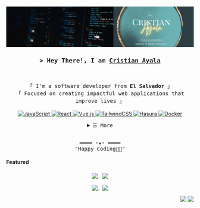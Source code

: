 ![Profile views](/images/portada.png)

<!-- Title -->
<h3 align="center">
        <samp>&gt; Hey There!, I am
                <b><a target="_blank" href="https://www.linkedin.com/in/cristian-aaron-ayala-chacon/">Cristian Ayala</a></b>
        </samp>
</h3>
<br>

<p align="center">
        <!-- Intro -->
        <samp>
                「 I'm a software developer from <b>El Salvador</b> 」
                <br>
                「 Focused on creating impactful web applications that improve lives</b> 」
                <br>
                <br>
        </samp>
        <!-- Technologies -->
        <!-- JavaScript -->
        <a href="https://github.com/cristian-ayala?tab=repositories" target="_blank"><img alt="JavaScript"
                        src="https://img.shields.io/badge/-JavaScript-F7DF1E?style=flat-square&logo=JavaScript&logoColor=white">
        </a>
        <!-- React -->
        <a href="https://github.com/cristian-ayala?tab=repositories" target="_blank"><img alt="React"
                        src="https://img.shields.io/badge/-React-02cdf1?style=flat-square&logo=React&logoColor=white">
        </a>
        <!-- Vue.js -->
        <a href="https://github.com/cristian-ayala?tab=repositories" target="_blank"><img alt="Vue.js"
                        src="https://img.shields.io/badge/-Vue.js-4FC08D?style=flat-square&logo=Vue.js&logoColor=black">
        </a>
        <!-- TailwindCSS -->
        <a href="https://github.com/cristian-ayala?tab=repositories" target="_blank"><img alt="TailwindCSS"
                        src="https://img.shields.io/badge/-TailwindCSS-10172a?style=flat-square&logo=Tailwindcss&logoColor=37bcf8">
        </a>
        <!-- Hasura -->
        <a href="https://github.com/cristian-ayala?tab=repositories" target="_blank"><img alt="Hasura"
                        src="https://img.shields.io/badge/-Hasura-319795?style=flat-square&logo=Hasura&logoColor=white">
        </a>
        <!-- Docker -->
        <a href="https://github.com/cristian-ayala?tab=repositories" target="_blank"><img alt="Docker"
                        src="https://img.shields.io/badge/-Docker-2496ED?style=flat-square&logo=Docker&logoColor=white">
        </a>
</p>

<!-- Details Section -->
<details align="center">
    <summary> <samp>&#9776; More</samp></summary>
    <p align="center">
        <br>
        <!-- Activity Widget -->
        <img alt="Cristian Ayala's GitHub Stats"
                src="https://github-readme-stats.vercel.app/api?username=cristian-ayala&show_icons=true&theme=radical" />
        <br>
        <!-- Social Links -->
        <p>Find me on</p>
        <!-- Mail -->
        <a href="mailto:cristianaaron10@gmail.com" target="_blank"><img alt="Mail"
                src="https://img.shields.io/badge/-Mail-EA4335?style=flat-square&logo=Gmail&logoColor=white">
        </a>
        <!-- Linkedin -->
        <a href="https://www.linkedin.com/in/cristian-aaron-ayala-chacon/" target="_blank"><img alt="Linkedin"
                src="https://img.shields.io/badge/-Linkedin-0A66C2?style=flat-square&logo=Linkedin&logoColor=white">
        </a>
    </p>
</details>
<br>

<!-- Footer -->
<samp>
    <p align="center">
        ════ ⋆★⋆ ════
        <br>
        "Happy Coding👨‍💻"
    </p>
</samp>

<!-- Featured Repositories -->

#### Featured

<p align="center">
<a href="https://github.com/Cristian-Ayala/acosta-repuesto-vite">
<img width='49%' align="center"src="https://github-readme-stats.vercel.app/api/pin/?username=Cristian-Ayala&repo=acosta-repuesto-vite&border_color=6cb2b4&bg_color=0D1117&title_color=C9D1D9&text_color=8B949E&icon_color=6cb2b4" />
</a>
<span>&nbsp;</span>
<a href="https://github.com/cristian-ayala/band-blend">
<img width='49%' align="center"src="https://github-readme-stats.vercel.app/api/pin/?username=Cristian-Ayala&repo=band-blend&border_color=6cb2b4&bg_color=0D1117&title_color=C9D1D9&text_color=8B949E&icon_color=6cb2b4" />
</a>
</p>

<p align="center">
<a href="https://github.com/cristian-ayala/acosta-rep-backend">
<img width='49%' align="center"src="https://github-readme-stats.vercel.app/api/pin/?username=Cristian-Ayala&repo=acosta-rep-backend&border_color=6cb2b4&bg_color=0D1117&title_color=C9D1D9&text_color=8B949E&icon_color=6cb2b4" />
</a>
<span>&nbsp;</span>
<a href="https://github.com/cristian-ayala/agua-inmaculada">
<img width='49%' align="center"src="https://github-readme-stats.vercel.app/api/pin/?username=Cristian-Ayala&repo=agua-inmaculada&border_color=6cb2b4&bg_color=0D1117&title_color=C9D1D9&text_color=8B949E&icon_color=6cb2b4" />
</a>
</p>

<!-- Views and Visits -->
<p align="right">
<img src="https://komarev.com/ghpvc/?username=cristian-ayala&style=plastic&label=Views"><img>
<img src="https://badges.pufler.dev/visits/cristian-ayala/cristian-ayala?color=black&logo=github" />
</p>
